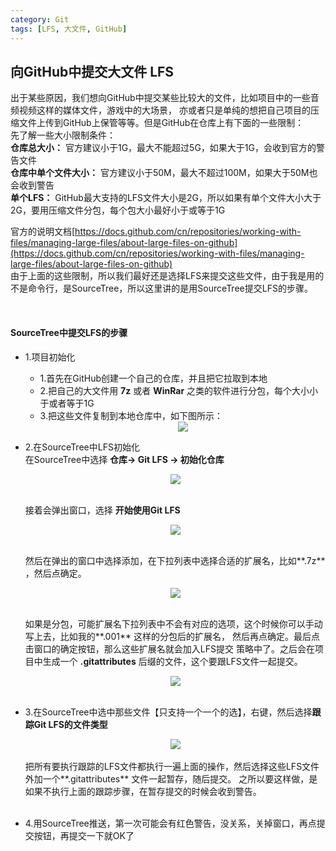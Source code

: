 ```yaml
---
category: Git
tags: [LFS, 大文件, GitHub]
---
```



## 向GitHub中提交大文件 LFS 

出于某些原因，我们想向GitHub中提交某些比较大的文件，比如项目中的一些音频视频这样的媒体文件，游戏中的大场景，
亦或者只是单纯的想把自己项目的压缩文件上传到GitHub上保管等等。但是GitHub在仓库上有下面的一些限制：  
先了解一些大小限制条件：  
**仓库总大小：** 官方建议小于1G，最大不能超过5G，如果大于1G，会收到官方的警告文件  
**仓库中单个文件大小：** 官方建议小于50M，最大不超过100M，如果大于50M也会收到警告  
**单个LFS：** GitHub最大支持的LFS文件大小是2G，所以如果有单个文件大小大于2G，要用压缩文件分包，每个包大小最好小于或等于1G  

官方的说明文档[https://docs.github.com/cn/repositories/working-with-files/managing-large-files/about-large-files-on-github](https://docs.github.com/cn/repositories/working-with-files/managing-large-files/about-large-files-on-github)  
由于上面的这些限制，所以我们最好还是选择LFS来提交这些文件，由于我是用的不是命令行，是SourceTree，所以这里讲的是用SourceTree提交LFS的步骤。  

<br />

#### SourceTree中提交LFS的步骤

- 1.项目初始化  
    - 1.首先在GitHub创建一个自己的仓库，并且把它拉取到本地  
    - 2.把自己的大文件用 **7z** 或者 **WinRar** 之类的软件进行分包，每个大小小于或者等于1G  
    - 3.把这些文件复制到本地仓库中，如下图所示：  
        <div align="center"><img src="https://linkliu.github.io/game-tech-post/assets/img/common/1.png"/></div>
- 2.在SourceTree中LFS初始化  
    在SourceTree中选择 **仓库-> Git LFS -> 初始化仓库**
    <div align="center"><img src="https://linkliu.github.io/game-tech-post/assets/img/common/2.png"/></div> 
    <br />  

    接着会弹出窗口，选择 **开始使用Git LFS**   
    <div align="center"><img src="https://linkliu.github.io/game-tech-post/assets/img/common/3.png"/></div>  
    <br />  

    然后在弹出的窗口中选择添加，在下拉列表中选择合适的扩展名，比如**.7z** ，然后点确定。  
    <div align="center"><img src="https://linkliu.github.io/game-tech-post/assets/img/common/4.png"/></div>  
    <br />

    如果是分包，可能扩展名下拉列表中不会有对应的选项，这个时候你可以手动写上去，比如我的**.001** 这样的分包后的扩展名，
    然后再点确定。最后点击窗口的确定按钮，那么这些扩展名就会加入LFS提交
    策略中了。之后会在项目中生成一个 **.gitattributes** 后缀的文件，这个要跟LFS文件一起提交。
    <div align="center"><img src="https://linkliu.github.io/game-tech-post/assets/img/common/5.png"/></div>  
    <br />  

- 3.在SourceTree中选中那些文件【只支持一个一个的选】，右键，然后选择**跟踪Git LFS的文件类型**  
    <div align="center"><img src="https://linkliu.github.io/game-tech-post/assets/img/common/6.png"/></div>  
    <br />  
    把所有要执行跟踪的LFS文件都执行一遍上面的操作，然后选择这些LFS文件外加一个**.gitattributes** 文件一起暂存，随后提交。
    之所以要这样做，是如果不执行上面的跟踪步骤，在暂存提交的时候会收到警告。
    <br />  
    <br />  

- 4.用SourceTree推送，第一次可能会有红色警告，没关系，关掉窗口，再点提交按钮，再提交一下就OK了

